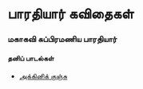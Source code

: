 # பாரதியார் கவிதைகள்

### மகாகவி சுப்பிரமணிய பாரதியார்

#### தனிப் பாடல்கள் 
* [அக்கினிக் குஞ்சு](agni.md)
